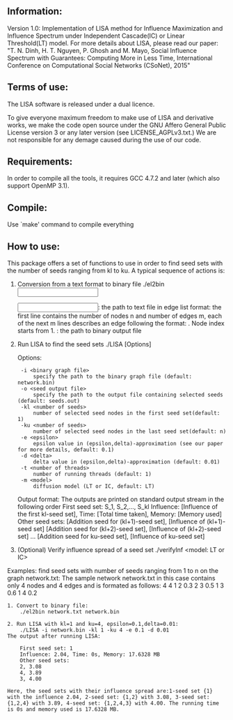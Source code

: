 Information:
--------------------------------------------------------
Version 1.0: Implementation of LISA method for Influence Maximization and Influence Spectrum under Independent Cascade(IC) or Linear Threshold(LT) model. For more details about LISA, please read our paper: "T. N. Dinh, H. T. Nguyen, P. Ghosh and M. Mayo, Social Influence Spectrum with Guarantees: Computing More in Less Time, International Conference on Computational Social Networks (CSoNet), 2015"


Terms of use:
--------------------------------------------------------
The LISA software is released under a dual licence.

To give everyone maximum freedom to make use of LISA and derivative works, we make the code open source under the GNU Affero General Public License version 3 or any later version (see LICENSE_AGPLv3.txt.) We are not responsible for any demage caused during the use of our code.


Requirements:
--------------------------------------------------------
In order to compile all the tools, it requires GCC 4.7.2 and later (which also support OpenMP 3.1).


Compile:
--------------------------------------------------------
Use `make' command to compile everything


How to use:
--------------------------------------------------------
This package offers a set of functions to use in order to find seed sets with the number of seeds ranging from kl to ku. A typical sequence of actions is:

1. Conversion from a text format to binary file
	./el2bin <input file> <output file>

    <input file>: the path to text file in edge list format: the first line contains the number of nodes n and number of edges m, each of the next m lines describes an edge following the format: <src> <dest> <weight>. Node index starts from 1.
    <output file>: the path to binary output file

2. Run LISA to find the seed sets
	./LISA [Options]

    Options:

        -i <binary graph file>
            specify the path to the binary graph file (default: network.bin)
        -o <seed output file>
            specify the path to the output file containing selected seeds (default: seeds.out)
        -kl <number of seeds>
            number of selected seed nodes in the first seed set(default: 1)
        -ku <number of seeds>
            number of selected seed nodes in the last seed set(default: n)
        -e <epsilon>
            epsilon value in (epsilon,delta)-approximation (see our paper for more details, default: 0.1)
        -d <delta>
            delta value in (epsilon,delta)-approximation (default: 0.01)
        -t <number of threads>
            number of running threads (default: 1)
        -m <model>
            diffusion model (LT or IC, default: LT)

     Output format:
	The outputs are printed on standard output stream in the following order
		First seed set: S_1, S_2,..., S_kl
		Influence: [Influence of the first kl-seed set], Time: [Total time taken], Memory: [Memory used]
		Other seed sets:
		[Addition seed for (kl+1)-seed set], [Influence of (kl+1)-seed set]
		[Addition seed for (kl+2)-seed set], [Influence of (kl+2)-seed set]
		...
		[Addition seed for ku-seed set], [Influence of ku-seed set]

3. (Optional) Verify influence spread of a seed set
	./verifyInf <binary graph file> <seed file> <epsilon> <number of threads> <model: LT or IC>


Examples: find seed sets with number of seeds ranging from 1 to n on the graph network.txt:
The sample network network.txt in this case contains only 4 nodes and 4 edges and is formated as follows:
		4 4
		1 2 0.3
		2 3 0.5
		1 3 0.6
		1 4 0.2
		
	1. Convert to binary file:
		./el2bin network.txt network.bin
	
	2. Run LISA with kl=1 and ku=4, epsilon=0.1,delta=0.01:
		./LISA -i network.bin -kl 1 -ku 4 -e 0.1 -d 0.01
	The output after running LISA:

		First seed set: 1
		Influence: 2.04, Time: 0s, Memory: 17.6328 MB
		Other seed sets: 
		2, 3.08
		4, 3.89
		3, 4.00

	Here, the seed sets with their influence spread are:1-seed set {1} with the influence 2.04, 2-seed set: {1,2} with 3.08, 3-seed set: {1,2,4} with 3.89, 4-seed set: {1,2,4,3} with 4.00. The running time is 0s and memory used is 17.6328 MB.
